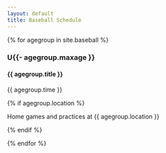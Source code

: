 ```yaml
---
layout: default
title: Baseball Schedule
---
```

{% for agegroup in site.baseball %}

<h3> U{{- agegroup.maxage }} </h3>
<h4> {{ agegroup.title }} </h4>

<p>{{ agegroup.time }}</p>

{% if agegroup.location %}

<p>Home games and practices at {{ agegroup.location }}</p>

{% endif %}

{% endfor %}
